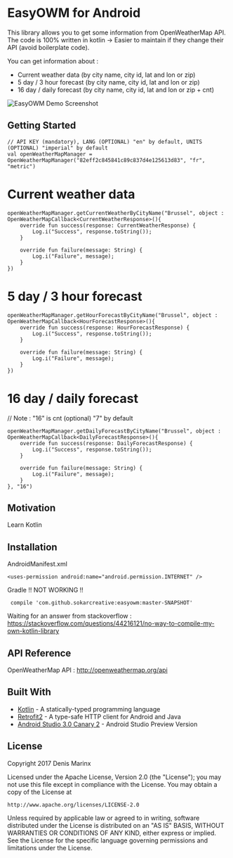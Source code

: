 # EasyOWM for Android

This library allows you to get some information from OpenWeatherMap API.<br />
The code is 100% written in kotlin -> Easier to maintain if they change their API (avoid boilerplate code).

You can get information about :
- Current weather data (by city name, city id, lat and lon or zip)
- 5 day / 3 hour forecast (by city name, city id, lat and lon or zip)
- 16 day / daily forecast (by city name, city id, lat and lon or zip + cnt)


![EasyOWM Demo Screenshot](http://sokarcreative.be/images/easyown-screenshot.png)

## Getting Started

```
// API KEY (mandatory), LANG (OPTIONAL) "en" by default, UNITS (OPTIONAL) "imperial" by default
val openWeatherMapManager = OpenWeatherMapManager("82eff2c845841c89c837d4e125613d83", "fr", "metric") 
```
# Current weather data 
```
openWeatherMapManager.getCurrentWeatherByCityName("Brussel", object : OpenWeatherMapCallback<CurrentWeatherResponse>(){
    override fun success(response: CurrentWeatherResponse) {
        Log.i("Success", response.toString());
    }

    override fun failure(message: String) {
        Log.i("Failure", message);
    }
})
```
# 5 day / 3 hour forecast
```
openWeatherMapManager.getHourForecastByCityName("Brussel", object : OpenWeatherMapCallback<HourForecastResponse>(){
    override fun success(response: HourForecastResponse) {
        Log.i("Success", response.toString());
    }

    override fun failure(message: String) {
        Log.i("Failure", message);
    }
})
```
# 16 day / daily forecast
// Note : "16" is cnt (optional) "7" by default 
```
openWeatherMapManager.getDailyForecastByCityName("Brussel", object : OpenWeatherMapCallback<DailyForecastResponse>(){
    override fun success(response: DailyForecastResponse) {
        Log.i("Success", response.toString());
    }

    override fun failure(message: String) {
        Log.i("Failure", message);
    }
}, "16")
```

## Motivation

Learn Kotlin

## Installation
AndroidManifest.xml

```
<uses-permission android:name="android.permission.INTERNET" />
```

Gradle !! NOT WORKING !!
 
```
 compile 'com.github.sokarcreative:easyowm:master-SNAPSHOT'
```
 Waiting for an answer from stackoverflow : https://stackoverflow.com/questions/44216121/no-way-to-compile-my-own-kotlin-library


## API Reference

OpenWeatherMap API : http://openweathermap.org/api

## Built With

* [Kotlin](https://kotlinlang.org/) - A statically-typed programming language
* [Retrofit2](http://square.github.io/retrofit/) - A type-safe HTTP client for Android and Java
* [Android Studio 3.0 Canary 2](https://developer.android.com/studio/archive.html/) - Android Studio Preview Version

## License

Copyright 2017 Denis Marinx

Licensed under the Apache License, Version 2.0 (the "License");
you may not use this file except in compliance with the License.
You may obtain a copy of the License at

    http://www.apache.org/licenses/LICENSE-2.0

Unless required by applicable law or agreed to in writing, software
distributed under the License is distributed on an "AS IS" BASIS,
WITHOUT WARRANTIES OR CONDITIONS OF ANY KIND, either express or implied.
See the License for the specific language governing permissions and
limitations under the License.
